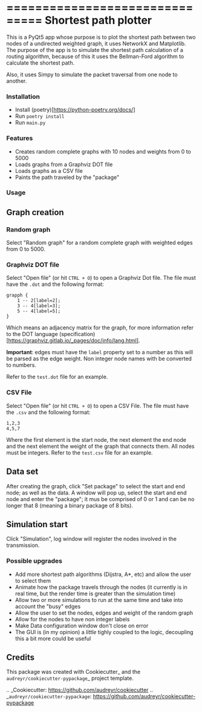 ===============================
Shortest path plotter
===============================

This is a PyQt5 app whose purpose is to plot the shortest path between two nodes of a undirected
weighted graph, it uses NetworkX and Matplotlib. The purpose of the app is to simulate the shortest
path calculation of a routing algorithm, because of this it uses the Bellman-Ford algorithm to calculate 
the shortest path.

Also, it uses Simpy to simulate the packet traversal from one node to another.

### Installation
* Install (poetry)[https://python-poetry.org/docs/]
* Run ```poetry install```
* Run ```main.py```

### Features
* Creates random complete graphs with 10 nodes and weights from 0 to 5000
* Loads graphs from a Graphviz DOT file
* Loads graphs as a CSV file
* Paints the path traveled by the "package"

### Usage

## Graph creation

### Random graph

Select "Random graph" for a random complete graph with weighted edges from 0 to 5000.

### Graphviz DOT file

Select "Open file" (or hit ```CTRL + O```) to open a Graphviz Dot file.
The file must have the ```.dot``` and the following format:

```
grapph {
    1 -- 2[label=2];
    3 -- 4[label=3];
    5 -- 4[label=5];
}
``` 

Which means an adjacency matrix for the graph, for more information refer to the DOT language 
(specification)[https://graphviz.gitlab.io/_pages/doc/info/lang.html].

**Important**: edges must have the ```label``` property set to a number as this will be parsed as the edge weight. 
Non integer node names with be converted to numbers.

Refer to the ```test.dot``` file for an example.

### CSV File
Select "Open file" (or hit ```CTRL + O```) to open a CSV File.
The file must have the ```.csv``` and the following format:

```
1,2,3
4,5,7
```

Where the first element is the start node, the next element the end node and the next element the weight
of the graph that connects them. All nodes must be integers. Refer to the ```test.csv``` file for an example.

## Data set

After creating the graph, click "Set package" to select the start and end node; as well as the data.
A window will pop up, select the start and end node and enter the "package"; it mus be comprised of 0 or 1
and can be no longer that 8 (meaning a binary package of 8 bits).

## Simulation start

Click "Simulation", log window will register the nodes involved in the transmission.

### Possible upgrades
* Add more shortest path algorithms (Dijstra, A*, etc) and allow the user to select them
* Animate how the package travels through the nodes (it currently is in real time, but the render time 
is greater than the simulation time)
* Allow two or more simulations to run at the same time and take into account the "busy" edges
* Allow the user to set the nodes, edges and weight of the random graph
* Allow for the nodes to have non integer labels
* Make Data configuration window don't close on error
* The GUI is (in my opinion) a _little_ tighly coupled to the logic, decoupling this a bit more
could be useful


Credits
---------

This package was created with Cookiecutter_ and the `audreyr/cookiecutter-pypackage`_ project template.

.. _Cookiecutter: https://github.com/audreyr/cookiecutter
.. _`audreyr/cookiecutter-pypackage`: https://github.com/audreyr/cookiecutter-pypackage

 